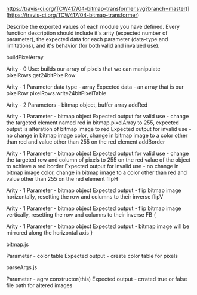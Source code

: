 https://travis-ci.org/TCW417/04-bitmap-transformer.svg?branch=master)](https://travis-ci.org/TCW417/04-bitmap-transformer)

Describe the exported values of each module you have defined. Every function description should include it's arity (expected number of parameter), the expected data for each parameter (data-type and limitations), and it's behavior (for both valid and invalued use).

buildPixelArray

Arity - 0
Use: builds our array of pixels that we can manipulate
pixelRows.get24bitPixelRow

Arity - 1
Parameter data type - array
Expected data - an array that is our pixelRow
pixelRows.write24bitPixelTable

Arity - 2
Parameters - bitmap object, buffer array
addRed

Arity - 1
Parameter - bitmap object
Expected output for valid use - change the targeted element named red in bitmap.pixelArray to 255,
expected output is alteration of bitmap image to red
Expected output for invalid use - no change in bitmap image color, change in bitmap image to a color other than red and value other than 255 on the red element
addBorder

Arity - 1
Parameter - bitmap object
Expected output for valid use - change the targeted row and column of pixels to 255 on the red value of the object to achieve a red border
Expected output for invalid use - no change in bitmap image color, change in bitmap image to a color other than red and value other than 255 on the red element
flipH

Arity - 1
Parameter - bitmap object
Expected output - flip bitmap image horizontally, resetting the row and columns to their inverse
flipV

Arity - 1
Parameter - bitmap object
Expected output - flip bitmap image vertically, resetting the row and columns to their inverse
FB {

Arity - 1
Parameter - bitmap object
Expected output - bitmap image will be mirrored along the horizontal axis
}

bitmap.js

Parameter - color table
Expected output - create color table for pixels

parseArgs.js

Parameter - agrv constructor(this)
Expected output - crrated true or false file path for altered images